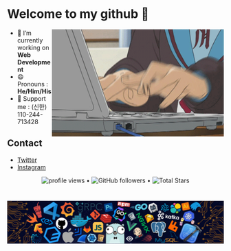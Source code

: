 
# **Welcome to my github 👋**

<a target="_blank">
  <img align="right" height="250" width="400" alt="GIF" src="https://github.com/chul0721/chul0721/blob/master/programming.gif">
</a>

- 🔭 I’m currently working on **Web Development**
- 😄 Pronouns : **He/Him/His**
- 🙋 Support me : (신한) 110-244-713428

## Contact

- <a target="_blank" href="https://twitter.com/chul0721">Twitter</a> <br />
- <a target="_blank" href="https://instagram.com/bottle___iron">Instagram</a> <br />

<p align="center">
  <img src="https://gpvc.arturio.dev/chul0721" alt="profile views"> •  
  <img alt="GitHub followers" src="https://img.shields.io/github/followers/chul0721?label=Followers&style=social"> •   
  <img src="https://img.shields.io/github/stars/chul0721?label=Stars" alt="Total Stars">
</p>

#

![footer](https://github.com/chul0721/chul0721/blob/master/footer.png)
